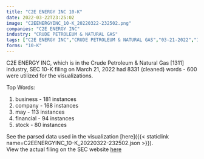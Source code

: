 ```yaml
---
title: "C2E ENERGY INC 10-K"
date: 2022-03-22T23:25:02
image: "C2EENERGYINC_10-K_20220322-232502.png"
companies: "C2E ENERGY INC"
industry: "CRUDE PETROLEUM & NATURAL GAS"
tags: ["C2E ENERGY INC","CRUDE PETROLEUM & NATURAL GAS","03-21-2022","10-K"]
forms: "10-K"
---
```

C2E ENERGY INC, which is in the Crude Petroleum & Natural Gas [1311] industry, SEC 10-K filing on March 21, 2022 had 8331 (cleaned) words - 600 were utilized for the visualizations.

Top Words:
1. business - 181 instances
2. company - 168 instances
3. may - 113 instances
4. financial - 94 instances
5. stock - 80 instances


See the parsed data used in the visualization [here]({{< staticlink name=C2EENERGYINC_10-K_20220322-232502.json >}}).  
View the actual filing on the SEC website [here](https://www.sec.gov/Archives/edgar/data/1160798/0001829126-22-006445.txt)